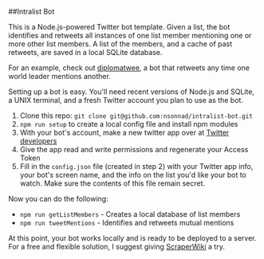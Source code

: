 ##Intralist Bot

This is a Node.js-powered Twitter bot template. Given a list, the bot identifies
and retweets all instances of one list member mentioning
one or more other list members. A list of the members, and a cache of past
retweets, are saved in a local SQLite database.

For an example, check out [diplomatwee](https://twitter.com/diplomatwee), a bot that retweets any time one
world leader mentions another.  

Setting up a bot is easy. You'll need recent versions of Node.js and SQLite, a UNIX
terminal, and a fresh Twitter account you plan to use as the bot.

1. Clone this repo: `git clone git@github.com:nsonnad/intralist-bot.git`
2. `npm run setup` to create a local config file and install npm modules
3. With your bot's account, make a new twitter app over at [Twitter developers](https://dev.twitter.com/)
4. Give the app read and write permissions and regenerate your Access Token
5. Fill in the `config.json` file (created in step 2) with your Twitter app
info, your bot's screen name, and the info on the list you'd like your bot to
watch. Make sure the contents of this file remain secret.

Now you can do the following:
* `npm run getListMembers` -  Creates a local database of list members 
* `npm run tweetMentions` -  Identifies and retweets mutual mentions

At this point, your bot works locally and is ready to be deployed to a server.
For a free and flexible solution, I suggest giving
[ScraperWiki](https://scraperwiki.com/) a try.




